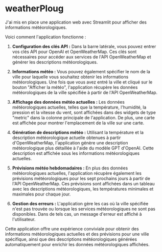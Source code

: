 # weatherPloug 

J'ai mis en place une application web avec Streamlit pour afficher des informations météorologiques.  

Voici comment l'application fonctionne :

1. **Configuration des clés API :** Dans la barre latérale, vous pouvez entrer vos clés API pour OpenAI et OpenWeatherMap. Ces clés sont nécessaires pour accéder aux services de l'API OpenWeatherMap et générer les descriptions météorologiques.

2. **Informations météo :** Vous pouvez également spécifier le nom de la ville pour laquelle vous souhaitez obtenir les informations météorologiques. Une fois que vous avez entré la ville et cliqué sur le bouton "Afficher la météo", l'application récupère les données météorologiques de la ville spécifiée à partir de l'API OpenWeatherMap.

3. **Affichage des données météo actuelles :** Les données météorologiques actuelles, telles que la température, l'humidité, la pression et la vitesse du vent, sont affichées dans des widgets de type "metric" dans la colonne principale de l'application. De plus, une carte est affichée pour montrer l'emplacement de la ville sur une carte.

4. **Génération de descriptions météo :** Utilisant la température et la description météorologique actuelle obtenues à partir d'OpenWeatherMap, l'application génère une description météorologique plus détaillée à l'aide du modèle GPT d'OpenAI. Cette description est affichée sous les informations météorologiques actuelles.

5. **Prévisions météo hebdomadaires :** En plus des données météorologiques actuelles, l'application récupère également les prévisions météorologiques pour les sept prochains jours à partir de l'API OpenWeatherMap. Ces prévisions sont affichées dans un tableau avec les descriptions météorologiques, les températures minimales et maximales pour chaque jour.

6. **Gestion des erreurs :** L'application gère les cas où la ville spécifiée n'est pas trouvée ou lorsque les services météorologiques ne sont pas disponibles. Dans de tels cas, un message d'erreur est affiché à l'utilisateur.

Cette application offre une expérience conviviale pour obtenir des informations météorologiques actuelles et des prévisions pour une ville spécifique, ainsi que des descriptions météorologiques générées automatiquement pour enrichir les données météorologiques affichées.


